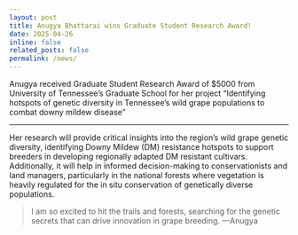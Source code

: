 ```yaml
---
layout: post
title: Anugya Bhattarai wins Graduate Student Research Award!
date: 2025-04-26 
inline: false
related_posts: false
permalink: /news/
---
```


Anugya received Graduate Student Research Award of $5000 from University of Tennessee’s Graduate School for her project “Identifying hotspots of genetic diversity in Tennessee’s wild grape populations to combat downy mildew disease”

---
Her research will provide critical insights into the region’s wild grape genetic diversity, identifying Downy Mildew (DM) resistance hotspots to support breeders in developing regionally adapted DM resistant cultivars. Additionally, it will help in informed decision-making to conservationists and land managers, particularly in the national forests where vegetation is heavily regulated for the in situ conservation of genetically diverse populations.


> I am so excited to hit the trails and forests, searching for the genetic secrets that can drive innovation in grape breeding.
> —Anugya

